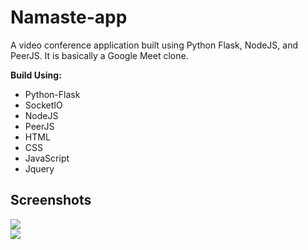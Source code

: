 # Namaste-app
A video conference application built using Python Flask, NodeJS, and PeerJS. It is basically a Google Meet clone.

**Build Using:**
* Python-Flask
* SocketIO
* NodeJS
* PeerJS
* HTML
* CSS
* JavaScript
* Jquery

## Screenshots
<img src="http://zateart.com/covidchart/samples/sample1.png">
<br>
<img src="http://zateart.com/covidchart/samples/sample2.png">
